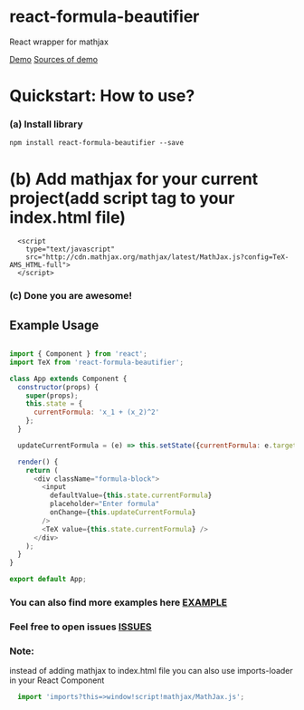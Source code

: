 # react-formula-beautifier

React wrapper for mathjax

[Demo](http://faradey27.github.io/react-formula-beautifier/)
[Sources of demo](https://github.com/Faradey27/react-formula-beautifier/tree/master/examples/FormulaPainter)

# Quickstart: How to use?

### (a) Install library
    npm install react-formula-beautifier --save
# (b) Add mathjax for your current project(add script tag to your index.html file)
      <script
        type="text/javascript"
        src="http://cdn.mathjax.org/mathjax/latest/MathJax.js?config=TeX-AMS_HTML-full">
      </script>

### (c) Done you are awesome!

## Example Usage

```js

import { Component } from 'react';
import TeX from 'react-formula-beautifier';

class App extends Component {
  constructor(props) {
    super(props);
    this.state = {
      currentFormula: 'x_1 + (x_2)^2'
    };
  }

  updateCurrentFormula = (e) => this.setState({currentFormula: e.target.value});

  render() {
    return (
      <div className="formula-block">
        <input
          defaultValue={this.state.currentFormula}
          placeholder="Enter formula"
          onChange={this.updateCurrentFormula}
        />
        <TeX value={this.state.currentFormula} />
      </div>
    );
  }
}

export default App;
```

### You can also find more examples here [EXAMPLE](https://github.com/Faradey27/react-formula-beautifier/tree/master/examples/FormulaPainter)
### Feel free to open issues [ISSUES](https://github.com/Faradey27/react-formula-beautifier/issues)

### Note:

instead of adding mathjax to index.html file you can also use imports-loader in your React Component

```js
  import 'imports?this=>window!script!mathjax/MathJax.js';
```
